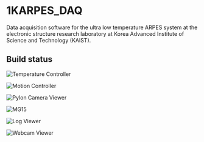 # 1KARPES_DAQ

Data acquisition software for the ultra low temperature ARPES system at the electronic
structure research laboratory at Korea Advanced Institute of Science and Technology
(KAIST).

## Build status

![Temperature Controller](https://img.shields.io/github/actions/workflow/status/kmnhan/1KARPES_DAQ/build_tempcontroller.yml?label=Temperature%20Controller)

![Motion Controller](https://img.shields.io/github/actions/workflow/status/kmnhan/1KARPES_DAQ/build_motioncontrol.yml?label=Motion%20Controller)

![Pylon Camera Viewer](https://img.shields.io/github/actions/workflow/status/kmnhan/1KARPES_DAQ/build_pyloncam.yml?label=Pylon%20Camera%20Viewer)

![MG15](https://img.shields.io/github/actions/workflow/status/kmnhan/1KARPES_DAQ/build_mg15.yml?label=MG15)

![Log Viewer](https://img.shields.io/github/actions/workflow/status/kmnhan/1KARPES_DAQ/build_logviewer.yml?label=Log%20Viewer)

![Webcam Viewer](https://img.shields.io/github/actions/workflow/status/kmnhan/1KARPES_DAQ/build_webcam.yml?label=Webcam%20Viewer)

